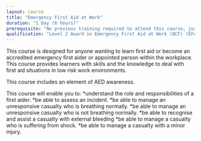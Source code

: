 ```yaml
---
layout: course
title: "Emergency First Aid at Work"
duration: "1 Day (6 hours)"
prerequisite: "No previous training required to attend this course, just a willingness to learn."
qualification: "Level 2 Award in Emergency First Aid at Work (QCF) (EFAW)"
---
```


This course is designed for anyone wanting to learn first aid or become an accredited emergency first aider or appointed person within the workplace. This course provides learners with skills and the knowledge to deal with first aid situations in low risk work environments.

This course includes an element of AED awareness.

This course will enable you to:
*understand the role and responsibilities of a first aider.
*be able to assess an incident.
*be able to manage an unresponsive casualty who is breathing normally.
*be able to manage an unresponsive casualty who is not breathing normally.
*be able to recognise and assist a casualty with external bleeding
*be able to manage a casualty who is suffering from shock.
*be able to manage a casualty with a minor injury.
